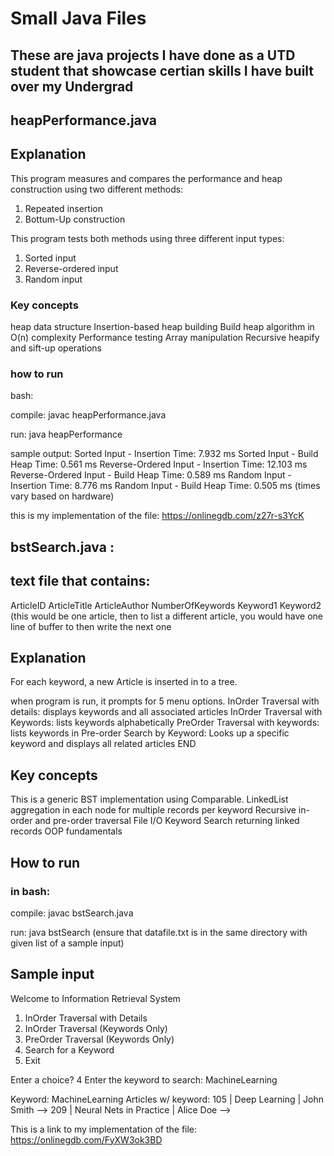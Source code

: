 # Small Java Files

## These are java projects I have done as a UTD student that showcase certian skills I have built over my Undergrad

## heapPerformance.java

## Explanation
This program measures and compares the performance and heap construction using two different methods:
1. Repeated insertion
2. Bottum-Up construction

This program tests both methods using three different input types:
1. Sorted input
2. Reverse-ordered input
3. Random input

### Key concepts
heap data structure
Insertion-based heap building
Build heap algorithm in O(n) complexity
Performance testing
Array manipulation
Recursive heapify and sift-up operations

### how to run

bash: 

compile:
javac heapPerformance.java

run: 
java heapPerformance

sample output:
Sorted Input - Insertion Time: 7.932 ms
Sorted Input - Build Heap Time: 0.561 ms
Reverse-Ordered Input - Insertion Time: 12.103 ms
Reverse-Ordered Input - Build Heap Time: 0.589 ms
Random Input - Insertion Time: 8.776 ms
Random Input - Build Heap Time: 0.505 ms
(times vary based on hardware)

this is my implementation of the file:
https://onlinegdb.com/z27r-s3YcK


## bstSearch.java :

## text file that contains:

ArticleID
ArticleTitle
ArticleAuthor
NumberOfKeywords
Keyword1
Keyword2
(this would be one article, then to list a different article, you would have one line of buffer to then write the next one

## Explanation

For each keyword, a new Article is inserted in to a tree.

when program is run, it prompts for 5 menu options.
InOrder Traversal with details: displays keywords and all associated articles
InOrder Traversal with Keywords: lists keywords alphabetically
PreOrder Traversal with keywords: lists keywords in Pre-order
Search by Keyword: Looks up a specific keyword and displays all related articles
END

## Key concepts
This is a generic BST implementation using Comparable<E>.
LinkedList aggregation in each node for multiple records per keyword
Recursive in-order and pre-order traversal
File I/O
Keyword Search returning linked records
OOP fundamentals

## How to run

### in bash:

compile:
javac bstSearch.java

run:
java bstSearch
(ensure that datafile.txt is in the same directory with given list of a sample input)

## Sample input

Welcome to Information Retrieval System

1. InOrder Traversal with Details
2. InOrder Traversal (Keywords Only)
3. PreOrder Traversal (Keywords Only)
4. Search for a Keyword
5. Exit

Enter a choice? 4
Enter the keyword to search: MachineLearning

Keyword: MachineLearning
Articles w/ keyword:
     105 | Deep Learning | John Smith -->
     209 | Neural Nets in Practice | Alice Doe -->

This is a link to my implementation of the file:
https://onlinegdb.com/FyXW3ok3BD
